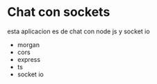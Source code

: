 # Chat con sockets

esta aplicacion es de chat con node js y socket io

* morgan
* cors
* express
* ts
* socket io